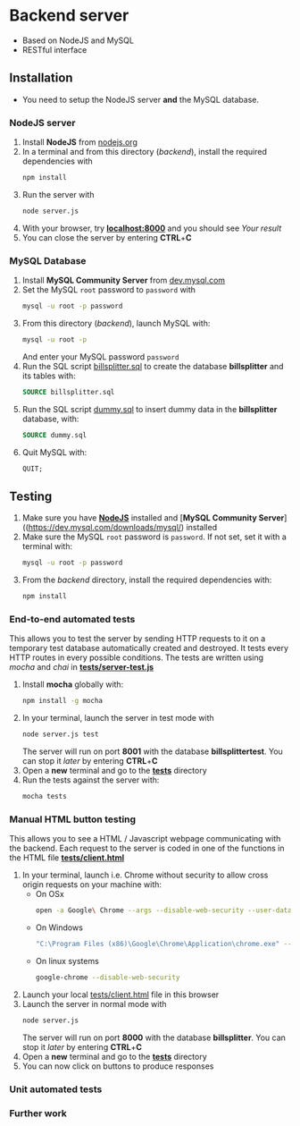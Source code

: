 # Backend server

- Based on NodeJS and MySQL
- RESTful interface

## Installation

- You need to setup the NodeJS server **and** the MySQL database.

### NodeJS server

1. Install **NodeJS** from [nodejs.org](https://nodejs.org/en/download/)
1. In a terminal and from this directory (*backend*), install the required dependencies with
    ```bash
    npm install
    ```
1. Run the server with
    ```bash
    node server.js
    ```
1. With your browser, try [**localhost:8000**](http://localhost:8000/) and you should see *Your result*
1. You can close the server by entering **CTRL**+**C**

### MySQL Database

1. Install **MySQL Community Server** from [dev.mysql.com](https://dev.mysql.com/downloads/mysql/)
1. Set the MySQL `root` password to `password` with
    ```bash
    mysql -u root -p password
    ```
1. From this directory (*backend*), launch MySQL with:
    ```bash
    mysql -u root -p
    ```
    And enter your MySQL password `password`
1. Run the SQL script [billsplitter.sql](billsplitter.sql) to create the database **billsplitter** and its tables with:
    ```sql
    SOURCE billsplitter.sql
    ```
1. Run the SQL script [dummy.sql](dummy.sql) to insert dummy data in the  **billsplitter** database, with:
    ```sql
    SOURCE dummy.sql
    ```
1. Quit MySQL with:
    ```sql
    QUIT;
    ```

## Testing

1. Make sure you have [**NodeJS**](https://nodejs.org/en/download/) installed and [**MySQL Community Server**]((https://dev.mysql.com/downloads/mysql/) installed
1. Make sure the MySQL `root` password is `password`. If not set, set it with a terminal with:
    ```bash
    mysql -u root -p password
    ```
1. From the *backend* directory, install the required dependencies with:
    ```bash
    npm install
    ```

### End-to-end automated tests

This allows you to test the server by sending HTTP requests to it on a temporary test database automatically created and destroyed. It tests every HTTP routes in every possible conditions. The tests are written using *mocha* and *chai* in [**tests/server-test.js**](tests/server-test.js) 

1. Install **mocha** globally with:
    ```bash
    npm install -g mocha
    ```
1. In your terminal, launch the server in test mode with
    ```bash
    node server.js test
    ```
    The server will run on port **8001** with the database **billsplittertest**.
    You can stop it *later* by entering **CTRL**+**C**
1. Open a **new** terminal and go to the [**tests**](tests) directory
1. Run the tests against the server with:
    ```bash
    mocha tests
    ```

### Manual HTML button testing

This allows you to see a HTML / Javascript webpage communicating with the backend. Each request to the server is coded in one of the functions in the HTML file [**tests/client.html**](tests/client.html) 

1. In your terminal, launch i.e. Chrome without security to allow cross origin requests on your machine with:
    - On OSx
        ```bash
        open -a Google\ Chrome --args --disable-web-security --user-data-dir
        ```
    - On Windows
        ```bash
        "C:\Program Files (x86)\Google\Chrome\Application\chrome.exe" --disable-web-security
        ```
    - On linux systems
        ```bash
        google-chrome --disable-web-security
        ```
1. Launch your local [tests/client.html](tests/client.html) file in this browser
1. Launch the server in normal mode with
    ```bash
    node server.js
    ```
    The server will run on port **8000** with the database **billsplitter**.
    You can stop it *later* by entering **CTRL**+**C**
1. Open a **new** terminal and go to the [**tests**](tests) directory
1. You can now click on buttons to produce responses

### Unit automated tests

### Further work
